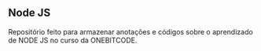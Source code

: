 ## Node JS

Repositório feito para armazenar anotações e códigos sobre o aprendizado de NODE JS no curso da ONEBITCODE.
